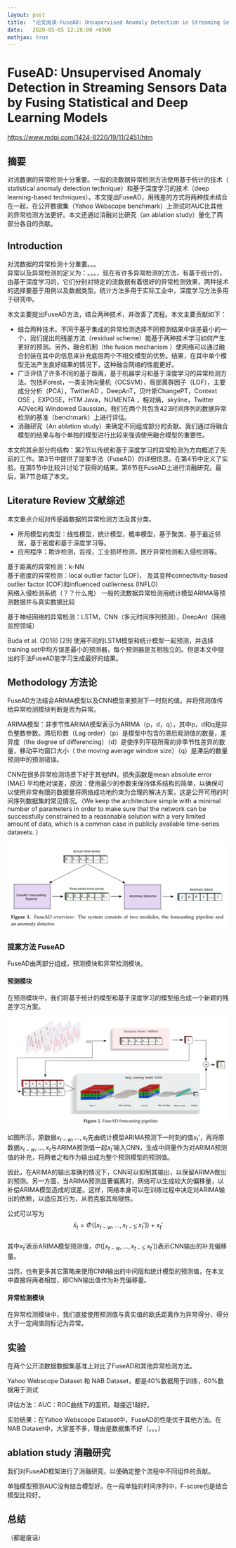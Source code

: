 ```yaml
---
layout: post
title:  "论文阅读-FuseAD: Unsupervised Anomaly Detection in Streaming Sensors Data by Fusing Statistical and Deep Learning Models"
date:   2020-05-05 12:28:00 +0900
mathjax: true
---
```


# FuseAD: Unsupervised Anomaly Detection in Streaming Sensors Data by Fusing Statistical and Deep Learning Models

https://www.mdpi.com/1424-8220/19/11/2451/htm

## 摘要

对流数据的异常检测十分重要。一般的流数据异常检测方法使用基于统计的技术（ statistical anomaly detection technique）和基于深度学习的技术（deep learning-based techniques）。本文提出FuseAD，用残差的方式将两种技术结合在一起，在公开数据集（Yahoo Webscope benchmark）上测试时AUC比其他的异常检测方法更好。本文还通过消融对比研究（an ablation study）量化了两部分各自的贡献。

## Introduction

对流数据的异常检测十分重要。。。  
异常以及异常检测的定义为：。。。，现在有许多异常检测的方法，有基于统计的，由基于深度学习的，它们分别对特定的流数据有着很好的异常检测效果，两种技术的选择要基于用例以及数据类型。统计方法多用于实际工业中，深度学习方法多用于研究中。  

本文主要提出FuseAD方法，结合两种技术，并改善了流程。本文主要贡献如下：
- 结合两种技术。不同于基于集成的异常检测选择不同预测结果中误差最小的一个，我们提出的残差方法（residual scheme）能基于两种技术学习如何产生更好的预测。另外，融合机制（the fusion mechanism ）使网络可以通过融合封装在其中的信息来补充底层两个不相交模型的优势。结果，在其中单个模型无法产生良好结果的情况下，这种融合网络的性能更好。
- 广泛评估了许多不同的基于距离，基于机器学习和基于深度学习的异常检测方法。包括iForest，一类支持向量机（OCSVM），局部离群因子（LOF），主要成分分析（PCA），TwitterAD ，DeepAnT，贝叶斯ChangePT，Context OSE ，EXPOSE，HTM Java，NUMENTA ，相对熵，skyline，Twitter ADVec和 Windowed Gaussian。我们在两个共包含423时间序列的数据异常检测的基准（benchmark）上进行评估。
- 消融研究（An ablation study）来确定不同组成部分的贡献。我们通过将融合模型的结果与每个单独的模型进行比较来强调使用融合模型的重要性。
  
本文的其余部分的结构：第2节以传统和基于深度学习的异常检测为方向概述了先前的工作。第3节中提供了提案手法（FuseAD）的详细信息。在第4节中定义了实验。在第5节中比较并讨论了获得的结果。第6节在FuseAD上进行消融研究。最后，第7节总结了本文。

## Literature Review 文献综述

本文重点介绍对传感器数据的异常检测方法及其分类。  
- 所用模型的类型：线性模型，统计模型，概率模型，基于聚类，基于最近邻居，基于密度和基于深度学习等。  
- 应用程序：欺诈检测，监视，工业损坏检测，医疗异常检测和入侵检测等。

基于距离的异常检测：k-NN  
基于密度的异常检测：local outlier  factor (LOF)， 及其变种connectivity-based outlier factor (COF)和influenced outlierness (INFLO)  
网络入侵检测系统（？？什么鬼）
一般的流数据异常检测用统计模型ARIMA等预测数据并与真实数据比较

基于神经网络的异常检测：LSTM，CNN（多元时间序列预测），DeepAnt（网络监控领域）

Buda et al. (2018) [29] 使用不同的LSTM模型和统计模型一起预测，并选择training set中均方误差最小的预测器，每个预测器是互相独立的。但是本文中提出的手法FuseAD能学习生成最好的结果。

## Methodology 方法论

FuseAD方法结合ARIMA模型以及CNN模型来预测下一时刻的值。并将预测值传给异常检测模块判断是否为异常。

ARIMA模型：非季节性ARIMA模型表示为ARIMA（p，d，q），其中p，d和q是非负整数参数。滞后阶数（Lag order）（p）是模型中包含的滞后观测值的数量，差异度（the degree of differencing）（d）是使序列平稳所需的非季节性差异的数量，移动平均窗口大小（ the moving average  window size）（q）是滞后的数量预测中的预测错误。

CNN在很多异常检测场景下好于其他NN，损失函数是mean absolute error (MAE) 平均绝对误差，原因：使用最少的参数来保持体系结构的简单，以确保可以使用非常有限的数据量将网络成功地约束为合理的解决方案，这是公开可用的时间序列数据集的常见情况。（We keep the architecture simple with a minimal number of parameters in order  to make sure that the network can be successfully constrained to a reasonable solution with a very  limited amount of data, which is a common case in publicly available time-series datasets. ）

![](/assets/FuseAD_Anomaly_Detection_img/2020-05-04-23-13-47.png)

### 提案方法 FuseAD

FuseAD由两部分组成，预测模块和异常检测模块。

#### 预测模块

在预测模块中，我们将基于统计的模型和基于深度学习的模型组合成一个新颖的残差学习方案。

![](/assets/FuseAD_Anomaly_Detection_img/2020-05-05-10-43-50.png)

如图所示，原数据$x_{t-w},...,x_t$先由统计模型ARIMA预测下一时刻的值$x_t'$，再将原数据$x_{t-w},...,x_t$与ARIMA预测值一起$x_t'$输入CNN，生成中间量作为对ARIMA预测值的补充，将两者之和作为输出成为整个预测模型的预测值。

因此，在ARIMA的输出准确的情况下，CNN可以抑制其输出，以保留ARIMA做出的预测。另一方面，当ARIMA预测显著偏离时，网络可以生成较大的偏移量，以补偿ARIMA模型造成的误差。这样，网络本身可以在训练过程中决定对ARIMA输出的依赖，以适应其行为，从而克服其局限性。

公式可以写为  
$$\hat x_t = \Phi([x_{t-w}, ...,x_{t-1};x_t']) + x_t' $$  
其中$x_t'$表示ARIMA模型预测值，$\Phi([x_{t-w}, ...,x_{t-1};x_t'])$表示CNN输出的补充偏移量。

当然，也有更多其它策略来使用CNN输出的中间层和统计模型的预测值，在本文中直接将两者相加，即CNN输出值作为补充偏移量。

#### 异常检测模块

在异常检测模块中，我们直接使用预测值与真实值的欧氏距离作为异常得分，得分大于一定阈值则标记为异常。

## 实验

在两个公开流数据数据集基准上对比了FuseAD和其他异常检测方法。

Yahoo Webscope Dataset 和 NAB Dataset，都是40%数据用于训练，60%数据用于测试

评估方法：AUC：ROC曲线下的面积，越接近1越好。

实验结果：在Yahoo Webscope Dataset中，FuseAD的性能优于其他方法。在 NAB Dataset中，大家差不多，理由是数据集不好（。。。）

## ablation study 消融研究
我们对FuseAD框架进行了消融研究，以便确定整个流程中不同组件的贡献。

单独模型预测AUC没有结合模型好。在一段单独的时间序列中，F-score也是结合模型比较好。

## 总结
（都是废话）